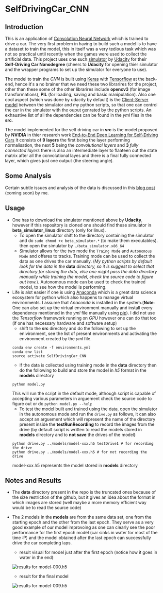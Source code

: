 # SelfDrivingCar_CNN
## Introduction
This is an application of [Convolution Neural Network](https://en.wikipedia.org/wiki/Convolutional_neural_network) which is trained to drive a car. The very first problem in having to build such a model is to have a dataset to train the model, this in itself was a very tedious task which was not so practical until recently when the games were used to collect the artificial data. This project uses one such [simulator](https://github.com/udacity/self-driving-car-sim) by [Udacity](https://www.udacity.com) for their **Self-Driving Car Nanodegree** (cheers to **Udacity** for opening thier simulator and the wrapper programs to set up the simulator for everyone to use).

The model to train the *CNN* is built using [Keras](https://keras.io) with [Tensorflow](https://www.tensorflow.org) at the back-end, hence it's a no brainer that we need these two librarires for the project, other than these some of the other librarires include **opencv3** (for image transformations), **PIL** (for loading, saving and basic manipulation). Also one cool aspect (which was done by udacity by default) is the [Client-Server model](https://en.wikipedia.org/wiki/Client–server_model) between the simulator and my python scripts, so that one can control the car in the simulator with the ouput genrated by the python scripts. An exhaustive list of all the dependencies can be found in the *yml* files in the **src**.

The model implemented for the self driving car in **src** is the model proposed by **NVIDIA** in thier research work [End-to-End Deep Learning for Self-Driving Cars](https://devblogs.nvidia.com/parallelforall/deep-learning-self-driving-cars/) It consists of **9 layers** the first being the layer performing normalisation, the next **5** being the *convolutional layers* and **3** *fully connected layers* there is also an intermediate layer to flaateen out the state matrix after all the convolutional layes and there is a final fully connected layer, which gives just one output (the steering angle).

## Some Analysis
Certain subtle issues and analysis of the data is discussed in this [blog post](https://udionblog.wordpress.com) (coming soon) by me.

## Usage
* One has to download the simulator mentioned above by **Udacity**, however if this repository is cloned one should find these simulator in **beta_simulator_linux** directory (only for linux).
  * To open the simulator shift to the directory containing the simulator and do ```sudo chmod +x beta_simulator.*``` (to make them executables). then open the simulator by  ```./beta_simulator.x86_64```
  * Simulator allows for the two mode the `Traing Mode` and `Autonomous Mode` and offeres to tracks. Training mode can be used to collect the data as one drives the car manually. (*My python scripts by default look for the data in the* **data** *directory, so it is suggest to select that directory for storing the data, else one might pass the data directory manually while training the model, check the source code to figure out how.*). Autonomous mode can be used to check the trained model, to see how the model is performing.
* Life is alot easier if one is using [Anaconda](https://www.continuum.io/downloads) which is a great data science ecosystem for python which also happens to manage virtual environments. I assume that *Anaconda* is installed in the system.(**Note**: One can also set up the virtual environment manually and install every dependency mentioned in the *yml* file manually using [pip](https://pypi.python.org/pypi/pip)). I did not use the *Tensorflow* framework running on *GPU* however one can do that too (if one has necessary hardware and software setup)
  * shift to the **src** directory and do the following to set up the enivironment, see the list of present environments and activating the environment created by the *yml* file.
  ```
  conda env create -f environments.yml
  conda env list
  source activate SelfDrivingCar_CNN
  ```
  * If the data is collected using training mode in the **data** directory then do the following to build and store the model in *h5* format in the **models** directory
  ```
  python model.py
  ```
  This will run the script in the default mode, although script is capable of accepting various parameters in arguement check the source code to figure out or do `python model.py --help`
  * To test the model built and trained using the data, open the simulator in the autonomous mode and run the `drive.py` as follows, it can also accept an arguement which will represent the name of the directory present inside the **testRunRecording** to record the images from the drive (by default script is written to read the models stored in **models** directory and to **not save** the drives of the model)
  ```
  python drive.py ../models/model-xxx.h5 testDrive1 # for recording the drive
  python drive.py ../models/model-xxx.h5 # for not recording the drive
  ```
  model-xxx.h5 represents the model stored in **models** directory
## Notes and Results
* The **data** directory present in the repo is the truncated ones because of the size restriction of the github, but it gives an idea about the format in which images are stored (well maybe a more memory efficient way would be to read the source code)
* The 2 models in the **models** are from the same data set, one from the starting epoch and the other from the last epoch. They serve as a very good example of our model improvoing as one can clearly see the poor performance for the first epoch model (car sinks in water for most of the time :P) and the model obtained after the last epoch can successfully drive the car completing laps.
  * result visual for model just after the first epoch (notice how it goes in water in the end)

  ![results for model-000.h5](https://github.com/udion/SelfDrivingCar_CNN/blob/master/results/summary_model-000.gif)

  * result for the final model

  ![results for model-009.h5](https://github.com/udion/SelfDrivingCar_CNN/blob/master/results/summary_model-009.gif)
